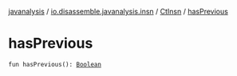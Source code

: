 [javanalysis](../../index.md) / [io.disassemble.javanalysis.insn](../index.md) / [CtInsn](index.md) / [hasPrevious](./has-previous.md)

# hasPrevious

`fun hasPrevious(): `[`Boolean`](https://kotlinlang.org/api/latest/jvm/stdlib/kotlin/-boolean/index.html)